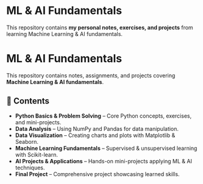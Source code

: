 # ML & AI Fundamentals
This repository contains **my personal notes, exercises, and projects** from learning Machine Learning & AI fundamentals.


# ML & AI Fundamentals

This repository contains notes, assignments, and projects covering **Machine Learning & AI fundamentals**.

## 📌 Contents
- **Python Basics & Problem Solving** – Core Python concepts, exercises, and mini-projects.
- **Data Analysis** – Using NumPy and Pandas for data manipulation.
- **Data Visualization** – Creating charts and plots with Matplotlib & Seaborn.
- **Machine Learning Fundamentals** – Supervised & unsupervised learning with Scikit-learn.
- **AI Projects & Applications** – Hands-on mini-projects applying ML & AI techniques.
- **Final Project** – Comprehensive project showcasing learned skills.
